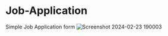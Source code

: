# Job-Application
 Simple Job Application form
![Screenshot 2024-02-23 190003](https://github.com/Tanvipatel28/Job-Application/assets/155800966/efa13533-7524-4453-a1e4-b9568b6a5995)
